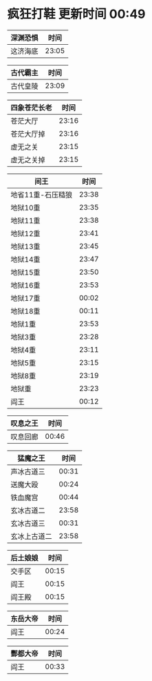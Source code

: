 # 疯狂打鞋 更新时间 00:49

| 深渊恐惧   | 时间    |
|--------|-------|
| 这济海底 | 23:05 |

| 古代霸主   | 时间    |
|--------|-------|
| 古代皇陵 | 23:09 |

| 四象苍茫长老   | 时间    |
|--------|-------|
| 苍茫大厅 | 23:16 |
| 苍茫大厅掉 | 23:16 |
| 虚无之关 | 23:15 |
| 虚无之关掉 | 23:15 |

| 间王   | 时间    |
|--------|-------|
| 地省11重-石压糙狼 | 23:38 |
| 地狱10重 | 23:35 |
| 地狱11重 | 23:38 |
| 地狱12重 | 23:41 |
| 地狱13重 | 23:45 |
| 地狱14重 | 23:47 |
| 地狱15重 | 23:50 |
| 地狱16重 | 23:53 |
| 地狱17重 | 00:02 |
| 地狱18重 | 00:11 |
| 地狱1重 | 23:53 |
| 地狱3重 | 23:28 |
| 地狱4重 | 23:11 |
| 地狱5重 | 23:15 |
| 地狱8重 | 23:19 |
| 地狱重 | 23:23 |
| 阎王 | 00:12 |

| 叹息之王   | 时间    |
|--------|-------|
| 叹息回廊 | 00:46 |

| 猛魔之王   | 时间    |
|--------|-------|
| 声冰古道三 | 00:31 |
| 送魔大殴 | 00:24 |
| 铁血魔宫 | 00:44 |
| 玄冰古道二 | 23:58 |
| 玄冰古道三 | 00:31 |
| 玄冰上古道二 | 23:58 |

| 后土娘娘   | 时间    |
|--------|-------|
| 交手区 | 00:15 |
| 阎王 | 00:15 |
| 阎王殿 | 00:15 |

| 东岳大帝   | 时间    |
|--------|-------|
| 阎王 | 00:24 |

| 酆都大帝   | 时间    |
|--------|-------|
| 阎王 | 00:33 |